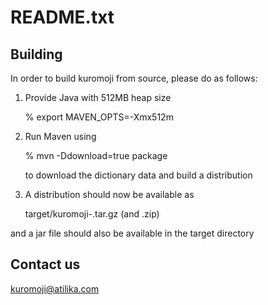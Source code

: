README.txt
==========

Building
--------

In order to build kuromoji from source, please do as follows:

1. Provide Java with 512MB heap size

    % export MAVEN_OPTS=-Xmx512m
  
2. Run Maven using

    % mvn -Ddownload=true package

   to download the dictionary data and build a distribution

3. A distribution should now be available as

    target/kuromoji-<version>.tar.gz (and .zip)

  and a jar file should also be available in the target directory


Contact us
----------

kuromoji@atilika.com

